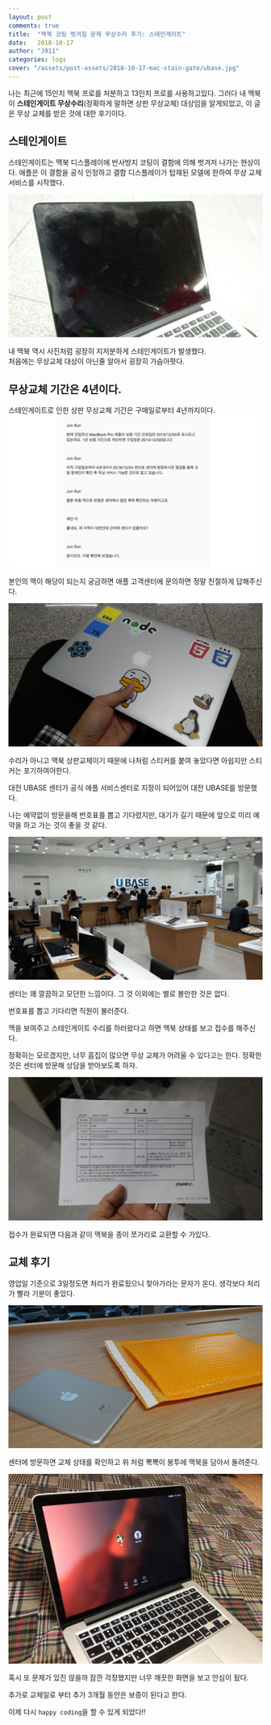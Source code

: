 ```yaml
---
layout: post
comments: true
title:  "맥북 코팅 벗겨짐 문제 무상수리 후기: 스테인게이트"
date:   2018-10-17
author: "J911"
categories: logs
cover: "/assets/post-assets/2018-10-17-mac-stain-gate/ubase.jpg"
---
```


나는 최근에 15인치 맥북 프로를 처분하고 13인치 프로를 사용하고있다. 그러다 내 맥북이 **스테인게이트 무상수리**(정확하게 말하면 상판 무상교체) 대상임을 알게되었고, 이 글은 무상 교체를 받은 것에 대한 후기이다.

## 스테인게이트
스테인게이트는 맥북 디스플레이에 반사방지 코팅이 결함에 의해 벗겨저 나가는 현상이다. 애플은 이 결함을 공식 인정하고 결함 디스플레이가 탑재된 모델에 한하여 무상 교체 서비스를 시작했다.

![mac-stain-gate](/assets/post-assets/2018-10-17-mac-stain-gate/stain-gate-1.jpg)
 
내 맥북 역시 사진처럼 굉장히 지저분하게 스테인게이트가 발생했다.    
처음에는 무상교체 대상이 아닌줄 알아서 굉장히 가슴아팟다.

## 무상교체 기간은 4년이다.
스테인게이트로 인한 상판 무상교체 기간은 구매일로부터 4년까지이다.
![chat](/assets/post-assets/2018-10-17-mac-stain-gate/chat.png)

본인의 맥이 해당이 되는지 궁금하면 애플 고객센터에 문의하면 정말 친절하게 답해주신다.

![preview](/assets/post-assets/2018-10-17-mac-stain-gate/preview.jpg)

수리가 아니고 맥북 상판교체이기 때문에 나처럼 스티커를 붙여 놓았다면 아쉽지만 스티커는 포기하여야한다. 

대전 UBASE 센터가 공식 애플 서비스센터로 지정이 되어있어 대전 UBASE를 방문했다.

나는 예약없이 방문을해 번호표를 뽑고 기다렸지만, 대기가 길기 때문에 앞으로 미리 예약을 하고 가는 것이 좋을 것 같다.

![ubase](/assets/post-assets/2018-10-17-mac-stain-gate/ubase.jpg)

센터는 꽤 깔끔하고 모던한 느낌이다. 그 것 이외에는 별로 볼만한 것은 없다.

번호표를 뽑고 기다리면 직원이 불러준다.

맥을 보여주고 스테인게이트 수리를 하러왔다고 하면 맥북 상태를 보고 접수를 해주신다. 

정확히는 모르겠지만, 너무 흠집이 많으면 무상 교체가 어려울 수 있다고는 한다. 정확한 것은 센터에 방문해 상담을 받아보도록 하자.

![paper](/assets/post-assets/2018-10-17-mac-stain-gate/paper.jpg)

접수가 완료되면 다음과 같이 맥북을 종이 쪼가리로 교환할 수 가있다.

## 교체 후기

영업일 기준으로 3일정도면 처리가 완료됬으니 찾아가라는 문자가 온다. 생각보다 처리가 빨라 기분이 좋았다.

![result](/assets/post-assets/2018-10-17-mac-stain-gate/result.jpg)

센터에 방문하면 교체 상태를 확인하고 위 처럼 뽁뽁이 봉투에 맥북을 담아서 돌려준다.

![result2](/assets/post-assets/2018-10-17-mac-stain-gate/result2.jpg)

혹시 또 문제가 있진 않을까 잠깐 걱정했지만 너무 깨끗한 화면을 보고 안심이 됬다.

추가로 교체일로 부터 추가 3개월 동안은 보증이 된다고 한다.

이제 다시 `happy coding`을 할 수 있게 되었다!!
